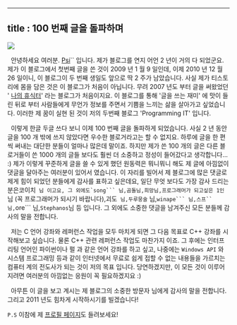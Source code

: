 ----------------
title : 100 번째 글을 돌파하며
--------------



![](http://img1.daumcdn.net/thumb/R1920x0/?fname=http%3A%2F%2Fcfile3.uf.tistory.com%2Fimage%2F16014D4D4D1612C924A4BB)

  안녕하세요 여러분. [Psi](http://itguru.tistory.com/notice/107)`` 입니다. 제가 블로그를 연지 어언 2 년이 거의 다 되었군요. 제가 이 블로그에서 첫번째 글을 쓴 것이 2009 년 1 월 9 일인데, 이제 2010 년 12 월 26 일이니, 이 블로그이 두 번째 생일도 앞으로 딱 2 주가 남았습니다. 사실 제가 티스토리에 몸을 담은 것은 이 블로그가 처음이 아닙니다. 무려 2007 년도 부터 글을 써왔었던 ' [나의 휴식터](http://kevin0960.tistory.com/)' 라는 블로그가 처음이지요. 이 블로그를 통해 '글을 쓰는 재미' 에 맛이 들린 뒤로 부터 사람들에게 무언가 정보를 주면서 기쁨을 느끼는 삶을 살아가고 싶었습니다. 이러한 제 꿈이 실현 된 것이 저의 두번째 블로그 'Programming IT' 입니다.

  이렇게 한글 두글 쓰다 보니 이제 100 번째 글을 돌파하게 되었습니다. 사실 2 년 동안 글을 100 개 밖에 쓰지 않았다면 우수한 블로거라고는 할 수 없지요. 하루에 글을 한 편씩 써내는 대단한 분들이 얼마나 많은데 말이죠. 하지만 제가 쓴 100 개의 글은 다른 블로거들이 쓴 1000 개의 글들 보다도 훨씬 더 소중하고 정성이 들어갔다고 생각합니다... :) 제가 이렇게 꾸준하게 글을 쓸 수 있게 했던 원동력은 뭐니뭐니 해도 제 글에 아낌없이 댓글을 달아주는 여러분이 있어서 였습니다. 이 자리를 빌어서 제 블로그에 많은 댓글로 제게 힘이 되었던 분들에게 감사를 표하고 싶은데요, 일단 무엇 보다도 가장 감사 드리는 분은코이치`` 님 이고요, 그 외에도`song``` 님,곰돌님,희망님,프로그래머가 되고싶은 1인`` 님 (꼭 프로그래머가 되시기 바랍니다),괴도`` 님,두루뭉술`` 님,`winape``` 님,스프`` 님,`ore``` 님,`Stephanos`님 등 입니다. 그 외에도 소중한 댓글을 남겨주신 모든 분들께 감사의 말을 전합니다.

  저는 C 언어 강좌와 레퍼런스 작업을 모두 마치게 되면 그 다음 목표로 C++ 강좌를 시작해보고 싶습니다. 물론 C++ 관련 레퍼런스 작업도 마찬가지 이죠. 그 후에는 인터프리팅 언어인 파이썬이나 펄 과 같은 언어 강좌를 하고 싶고, 나중에는 `Windows API` 와 시스템 프로그래밍 등과 같이 인터넷에서 무료로 쉽게 접할 수 없는 내용들을 가르치는 컴퓨터 계의 전도사가 되는 것이 저의 목표 입니다. 당연하겠지만, 이 모든 것이 이루어지려면 여러분의 아낌없는 응원이 꼭 필요하겠지요 :)

  아무튼 이 글을 보고 계시는 제 블로그의 소중한 방문자 님에게 감사의 말을 전합니다. 그리고 2011 년도 힘차게 시작하시기를 빌겠습니다!

`P.S` 이참에 제 [프로필 페이지](http://itguru.tistory.com/notice/107)도 들려보세요!





